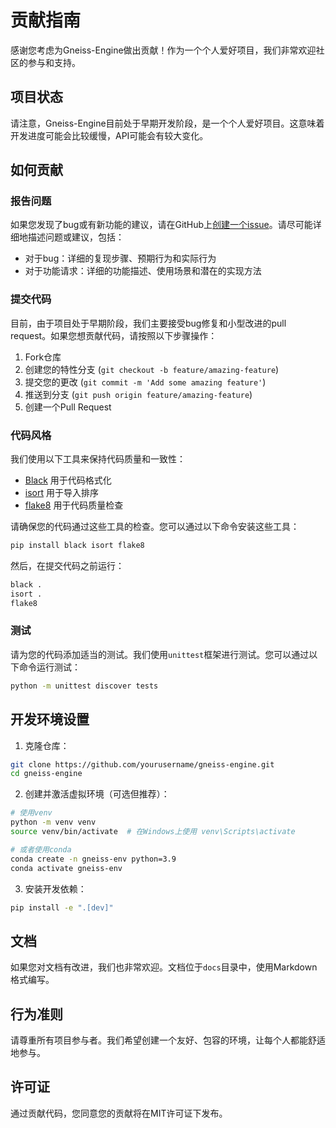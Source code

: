 # 贡献指南

感谢您考虑为Gneiss-Engine做出贡献！作为一个个人爱好项目，我们非常欢迎社区的参与和支持。

## 项目状态

请注意，Gneiss-Engine目前处于早期开发阶段，是一个个人爱好项目。这意味着开发进度可能会比较缓慢，API可能会有较大变化。

## 如何贡献

### 报告问题

如果您发现了bug或有新功能的建议，请在GitHub上[创建一个issue](https://github.com/yourusername/gneiss-engine/issues)。请尽可能详细地描述问题或建议，包括：

- 对于bug：详细的复现步骤、预期行为和实际行为
- 对于功能请求：详细的功能描述、使用场景和潜在的实现方法

### 提交代码

目前，由于项目处于早期阶段，我们主要接受bug修复和小型改进的pull request。如果您想贡献代码，请按照以下步骤操作：

1. Fork仓库
2. 创建您的特性分支 (`git checkout -b feature/amazing-feature`)
3. 提交您的更改 (`git commit -m 'Add some amazing feature'`)
4. 推送到分支 (`git push origin feature/amazing-feature`)
5. 创建一个Pull Request

### 代码风格

我们使用以下工具来保持代码质量和一致性：

- [Black](https://github.com/psf/black) 用于代码格式化
- [isort](https://github.com/PyCQA/isort) 用于导入排序
- [flake8](https://github.com/PyCQA/flake8) 用于代码质量检查

请确保您的代码通过这些工具的检查。您可以通过以下命令安装这些工具：

```bash
pip install black isort flake8
```

然后，在提交代码之前运行：

```bash
black .
isort .
flake8
```

### 测试

请为您的代码添加适当的测试。我们使用`unittest`框架进行测试。您可以通过以下命令运行测试：

```bash
python -m unittest discover tests
```

## 开发环境设置

1. 克隆仓库：

```bash
git clone https://github.com/yourusername/gneiss-engine.git
cd gneiss-engine
```

2. 创建并激活虚拟环境（可选但推荐）：

```bash
# 使用venv
python -m venv venv
source venv/bin/activate  # 在Windows上使用 venv\Scripts\activate

# 或者使用conda
conda create -n gneiss-env python=3.9
conda activate gneiss-env
```

3. 安装开发依赖：

```bash
pip install -e ".[dev]"
```

## 文档

如果您对文档有改进，我们也非常欢迎。文档位于`docs`目录中，使用Markdown格式编写。

## 行为准则

请尊重所有项目参与者。我们希望创建一个友好、包容的环境，让每个人都能舒适地参与。

## 许可证

通过贡献代码，您同意您的贡献将在MIT许可证下发布。